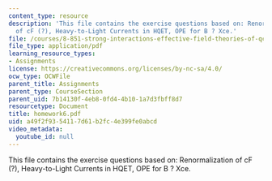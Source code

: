 ```yaml
---
content_type: resource
description: 'This file contains the exercise questions based on: Renormalization
  of cF (?), Heavy-to-Light Currents in HQET, OPE for B ? Xce.'
file: /courses/8-851-strong-interactions-effective-field-theories-of-qcd-spring-2006/a49f2f9354117d61b2fc4e399fe0abcd_homework6.pdf
file_type: application/pdf
learning_resource_types:
- Assignments
license: https://creativecommons.org/licenses/by-nc-sa/4.0/
ocw_type: OCWFile
parent_title: Assignments
parent_type: CourseSection
parent_uid: 7b14130f-4eb8-0fd4-4b10-1a7d3fbff8d7
resourcetype: Document
title: homework6.pdf
uid: a49f2f93-5411-7d61-b2fc-4e399fe0abcd
video_metadata:
  youtube_id: null
---
```

This file contains the exercise questions based on: Renormalization of cF (?), Heavy-to-Light Currents in HQET, OPE for B ? Xce.